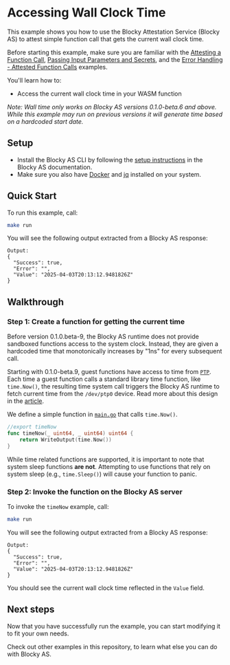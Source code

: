 # Accessing Wall Clock Time

This example shows you how to use the Blocky Attestation Service (Blocky AS) to
attest simple function call that gets the current wall clock time.

Before starting this example, make sure you are familiar with the
[Attesting a Function Call](../attest_fn_call/README.md),
[Passing Input Parameters and Secrets](../params_and_secrets/README.md),
and the
[Error Handling - Attested Function Calls](../error_handling_attest_fn_call/README.md)
examples.

You'll learn how to:

- Access the current wall clock time in your WASM function

*Note: Wall time only works on Blocky AS versions 0.1.0-beta.6 and above.
While this example may run on previous versions it will generate time based
on a hardcoded start date.*

## Setup

- Install the Blocky AS CLI by following the
  [setup instructions](https://docs.blocky.rocks/attestation-service/v0.1.0-beta.12/setup)
  in the Blocky AS documentation.
- Make sure you also have
  [Docker](https://www.docker.com/) and [jq](https://jqlang.org/) installed on
  your system.

## Quick Start

To run this example, call:

```bash
make run
```

You will see the following output extracted from a Blocky AS response:

```
Output:
{
  "Success": true,
  "Error": "",
  "Value": "2025-04-03T20:13:12.9481826Z"
}
```

## Walkthrough

### Step 1: Create a function for getting the current time

Before version 0.1.0.beta-9, the Blocky AS runtime does not provide sandboxed
functions access to the system clock. Instead, they are given a hardcoded
time that monotonically increases by "1ns" for every subsequent call.

Starting with 0.1.0-beta.9, guest functions have access
to time from [`PTP`](https://en.wikipedia.org/wiki/Precision_Time_Protocol).
Each time a guest function calls a standard library time function,
like `time.Now()`,  the resulting time system call triggers
the Blocky AS runtime to fetch current time from the `/dev/ptp0` device.
Read more about this design in the
[article](https://evervault.com/blog/how-we-built-enclaves-resolving-clock-drift-in-nitro-enclaves).

We define a simple function in [`main.go`](./main.go) that calls `time.Now()`.

```go
//export timeNow
func timeNow(_ uint64, _ uint64) uint64 {
    return WriteOutput(time.Now())
}
```

While time related functions are supported, it is important to note that system
sleep functions **are not**. Attempting to use functions that rely on system
sleep (e.g., `time.Sleep()`) will cause your function to panic.

### Step 2: Invoke the function on the Blocky AS server

To invoke the `timeNow` example, call:

```bash
make run
```

You will see the following output extracted from a Blocky AS response:

```
Output:
{
  "Success": true,
  "Error": "",
  "Value": "2025-04-03T20:13:12.9481826Z"
}
```

You should see the current wall clock time reflected in the `Value` field.

## Next steps

Now that you have successfully run the example, you can start modifying it to
fit your own needs.

Check out other examples in this repository, to learn what
else you can do with Blocky AS.
